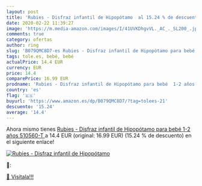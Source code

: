```yaml
---
layout: post
title: 'Rubies - Disfraz infantil de Hipopótamo  al 15.24 % de descuento'
date: 2020-02-22 11:39:27
image: 'https://m.media-amazon.com/images/I/41UVKDhgvVL._AC_._SL200_.jpg'
comments: true
category: ofertas
author: ring
slug: 'B079QMC8D7-es Rubies - Disfraz infantil de Hipopótamo para bebé 1-2 años...'
tags: tole.es, bebé, bebé
actualPrice: 14.4 EUR
currency: EUR
price: 14.4
comparePrice: 16.99 EUR
prodname: 'Rubies - Disfraz infantil de Hipopótamo para bebé  1-2 años  510560-T '
country: 'es'
flag: '🇪🇸'
buyurl: 'https://www.amazon.es/dp/B079QMC8D7/?tag=tolees-21'
descuento: '15.24'
average: '14.4'
---
```


Ahora mismo tienes [Rubies - Disfraz infantil de Hipopótamo para bebé  1-2 años  510560-T ](https://www.amazon.es/dp/B079QMC8D7/?tag=tolees-21) a 14.4 EUR (original: 16.99 EUR) (15.24 %  de descuento) en el siguiente enlace!

[![Rubies - Disfraz infantil de Hipopótamo ](https://m.media-amazon.com/images/I/41UVKDhgvVL._AC_._SL200_.jpg)](https://www.amazon.es/dp/B079QMC8D7/?tag=tolees-21)

🔎:


[🛒 Visítala!!!](https://www.amazon.es/dp/B079QMC8D7/?tag=tolees-21)
